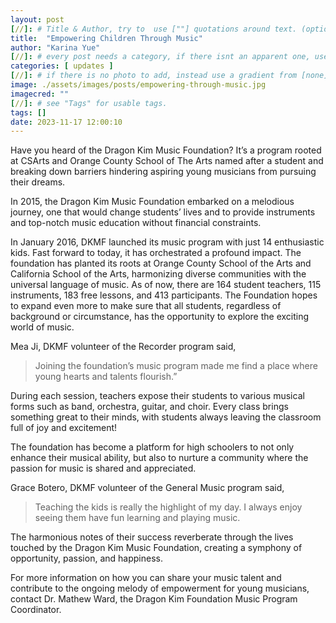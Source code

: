 ```yaml
---
layout: post
[//]: # Title & Author, try to  use [""] quotations around text. (optional, just formality).
title:  "Empowering Children Through Music"
author: "Karina Yue"
[//]: # every post needs a category, if there isnt an apparent one, use [misc].
categories: [ updates ]
[//]: # if there is no photo to add, instead use a gradient from [none] folder by picking a number from 1-10. (all gradients are .jpg)
image: ./assets/images/posts/empowering-through-music.jpg
imagecred: ""
[//]: # see "Tags" for usable tags.
tags: []
date: 2023-11-17 12:00:10
---
```

Have you heard of the Dragon Kim Music Foundation? It’s a program rooted at CSArts and Orange County School of The Arts named after a student and breaking down barriers hindering aspiring young musicians from pursuing their dreams.

In 2015, the Dragon Kim Music Foundation embarked on a melodious journey, one that would change students’ lives and to provide instruments and top-notch music education without financial constraints.

In January 2016, DKMF launched its music program with just 14 enthusiastic kids. Fast forward to today, it has orchestrated a profound impact. The foundation has planted its roots at Orange County School of the Arts and California School of the Arts, harmonizing diverse communities with the universal language of music. As of now, there are 164 student teachers, 115 instruments, 183 free lessons, and 413 participants. The Foundation hopes to expand even more to make sure that all students, regardless of background or circumstance, has the opportunity to explore the exciting world of music.

Mea Ji, DKMF volunteer of the Recorder program said, 

> Joining the foundation’s music program made me find a place where young hearts and talents flourish.”

During each session, teachers expose their students to various musical forms such as band, orchestra, guitar, and choir. Every class brings something great to their minds, with students always leaving the classroom full of joy and excitement!

The foundation has become a platform for high schoolers to not only enhance their musical ability, but also to nurture a community where the passion for music is shared and appreciated.

Grace Botero, DKMF volunteer of the General Music program said, 

> Teaching the kids is really the highlight of my day. I always enjoy seeing them have fun learning and playing music.

The harmonious notes of their success reverberate through the lives touched by the Dragon Kim Music Foundation, creating a symphony of opportunity, passion, and happiness. 

For more information on how you can share your music talent and contribute to the ongoing melody of empowerment for young musicians, contact Dr. Mathew Ward, the Dragon Kim Foundation Music Program Coordinator.